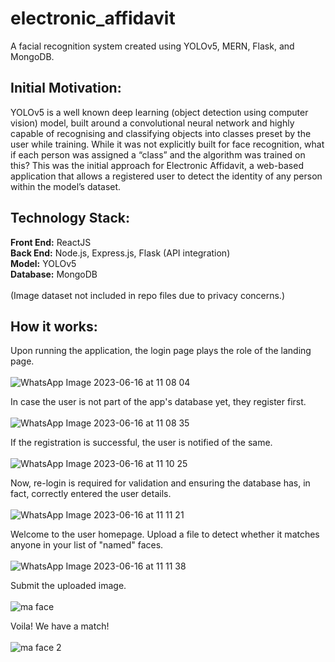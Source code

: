# electronic_affidavit
A facial recognition system created using YOLOv5, MERN, Flask, and MongoDB.

## Initial Motivation:

YOLOv5 is a well known deep learning (object detection using computer vision) model, built around a convolutional neural network and highly capable of recognising and classifying objects into classes preset by the user while training. While it was not explicitly built for face recognition, what if each person was assigned a “class” and the algorithm was trained on this? This was the initial approach for Electronic Affidavit, a web-based application that allows a registered user to detect the identity of any person within the model’s dataset.

## Technology Stack:

**Front End:** ReactJS <br>
**Back End:** Node.js, Express.js, Flask (API integration) <br>
**Model:** YOLOv5 <br>
**Database:** MongoDB <br>
<br>
(Image dataset not included in repo files due to privacy concerns.)

## How it works: 

Upon running the application, the login page plays the role of the landing page. <br> 
<br>
![WhatsApp Image 2023-06-16 at 11 08 04](https://github.com/manognya-b/electronic_affidavit/assets/100461186/10053e65-3ffd-46bb-aaf4-011a7bda6194) <br>

In case the user is not part of the app's database yet, they register first.<br> 
<br>
![WhatsApp Image 2023-06-16 at 11 08 35](https://github.com/manognya-b/electronic_affidavit/assets/100461186/7f575873-6765-41be-81c2-5585fef22304) <br>

If the registration is successful, the user is notified of the same.<br>
<br>
![WhatsApp Image 2023-06-16 at 11 10 25](https://github.com/manognya-b/electronic_affidavit/assets/100461186/01bdcf32-c7ce-4dd4-a230-c85ea47faee7)<br>

Now, re-login is required for validation and ensuring the database has, in fact, correctly entered the user details.<br>
<br>
![WhatsApp Image 2023-06-16 at 11 11 21](https://github.com/manognya-b/electronic_affidavit/assets/100461186/4ac8b10b-0772-49e6-a12a-c11f353ea9db)<br>

Welcome to the user homepage. Upload a file to detect whether it matches anyone in your list of "named" faces.<br>
<br>
![WhatsApp Image 2023-06-16 at 11 11 38](https://github.com/manognya-b/electronic_affidavit/assets/100461186/f4c10e39-e0c6-4b18-80a4-a2932abdfc5d)<br>

Submit the uploaded image.<br>
<br>
![ma face](https://github.com/manognya-b/electronic_affidavit/assets/100461186/307e4ebe-d7d1-4daa-bffa-5ac1836b2f8e)<br>

Voila! We have a match!<br>
<br>
![ma face 2](https://github.com/manognya-b/electronic_affidavit/assets/100461186/ff404dfa-e4c2-4cd4-8437-34a82bac9e1f)<br>

